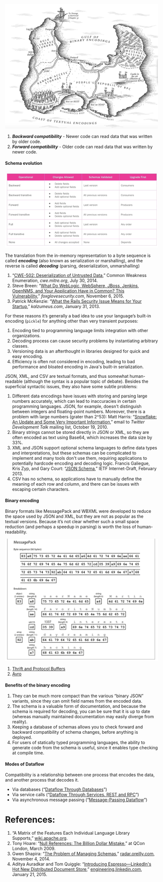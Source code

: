 ![Pasted image 20230604134520](../../../_Attachments/Pasted%20image%2020230604134520.png)

1. ***Backward compatibility*** - Newer code can read data that was written by older code.
2. ***Forward compatibility*** - Older code can read data that was written by newer code.
#### Schema evolution
 ![Pasted image 20230818172911](../../../_Attachments/Pasted%20image%2020230818172911.png)

The translation from the in-memory representation to a byte sequence is called ***encoding*** (also known as serialization or marshalling), and the reverse is called ***decoding*** (parsing, deserialization, unmarshalling)

1. “[CWE-502: Deserialization of Untrusted Data](http://cwe.mitre.org/data/definitions/502.html),” Common Weakness Enumeration, _cwe.mitre.org_, July 30, 2014.
2. Steve Breen: “[What Do WebLogic, WebSphere, JBoss, Jenkins, OpenNMS, and Your Application Have in Common? This Vulnerability](http://foxglovesecurity.com/2015/11/06/what-do-weblogic-websphere-jboss-jenkins-opennms-and-your-application-have-in-common-this-vulnerability/),” _foxglovesecurity.com_, November 6, 2015.
3. Patrick McKenzie: “[What the Rails Security Issue Means for Your Startup](http://www.kalzumeus.com/2013/01/31/what-the-rails-security-issue-means-for-your-startup/),” _kalzumeus.com_, January 31, 2013.

For these reasons it’s generally a bad idea to use your language’s built-in encoding (`pickle`) for anything other than very transient purposes:
1. Encoding tied to programming language limits integration with other organizations.
2. Decoding process can cause security problems by instantiating arbitrary classes.
3. Versioning data is an afterthought in libraries designed for quick and easy encoding.
4. Efficiency is often not considered in encoding, leading to bad performance and bloated encoding in Java's built-in serialization.

JSON, XML, and CSV are textual formats, and thus somewhat human-readable (although the syntax is a popular topic of debate). Besides the superficial syntactic issues, they also have some subtle problems:
1. Different data encodings have issues with storing and parsing large numbers accurately, which can lead to inaccuracies in certain programming languages. JSON, for example, doesn't distinguish between integers and floating-point numbers. Moreover, there is a problem with large numbers (grater than 2^53):
		 Matt Harris: “[Snowflake: An Update and Some Very Important Information](https://groups.google.com/forum/#!topic/twitter-development-talk/ahbvo3VTIYI),” email to _Twitter Development Talk_ mailing list, October 19, 2010.
2. Binary strings cannot be stored directly in JSON or XML, so they are often encoded as text using Base64, which increases the data size by 33%.
3. XML and JSON support optional schema languages to define data types and interpretations, but these schemas can be complicated to implement and many tools don't use them, requiring applications to potentially hardcode encoding and decoding logic.
		 Francis Galiegue, Kris Zyp, and Gary Court: “[JSON Schema](http://json-schema.org/),” IETF Internet-Draft, February 2013.
4. CSV has no schema, so applications have to manually define the meaning of each row and column, and there can be issues with escaping certain characters.

#### Binary encoding

Binary formats like MessagePack and WBXML were developed to reduce the space used by JSON and XML, but they are not as popular as the textual versions. Because it’s not clear whether such a small space reduction (and perhaps a speedup in parsing) is worth the loss of human-readability.

![Pasted image 20230604145016](../../../_Attachments/Pasted%20image%2020230604145016.png)

1. [Thrift and Protocol Buffers](Protocols/Thrift%20and%20Protocol%20Buffers.md)
2. [Avro](Protocols/Avro.md)


#### Benefits of the binary encoding

1. They can be much more compact than the various “binary JSON” variants, since they can omit field names from the encoded data.
2. The schema is a valuable form of documentation, and because the schema is required for decoding, you can be sure that it is up to date (whereas manually maintained documentation may easily diverge from reality).
3. Keeping a database of schemas allows you to check forward and backward compatibility of schema changes, before anything is deployed.
4. For users of statically typed programming languages, the ability to generate code from the schema is useful, since it enables type checking at compile time.

#### Modes of Dataflow

Compatibility is a relationship between one process that encodes the data, and another process that decodes it.

- Via databases (“[Dataflow Through Databases](Dataflows/Dataflow%20Through%20Databases.md)”)
- Via service calls (“[Dataflow Through Services. REST and RPC](Dataflows/Dataflow%20Through%20Services.%20REST%20and%20RPC.md)”)
- Via asynchronous message passing (“[Message-Passing Dataflow](Dataflows/Message-Passing%20Dataflow.md)”)

# References:

1. “A Matrix of the Features Each Individual Language Library Supports,” [wiki.apache.org](http://wiki.apache.org/).
2. Tony Hoare: “[Null References: The Billion Dollar Mistake](http://www.infoq.com/presentations/Null-References-The-Billion-Dollar-Mistake-Tony-Hoare),” at QCon London, March 2009.
3. Gwen Shapira: “[The Problem of Managing Schemas](http://radar.oreilly.com/2014/11/the-problem-of-managing-schemas.html),” [radar.oreilly.com](http://radar.oreilly.com), November 4, 2014.
4. Aditya Auradkar and Tom Quiggle: “[Introducing Espresso—LinkedIn's Hot New Distributed Document Store](https://engineering.linkedin.com/espresso/introducing-espresso-linkedins-hot-new-distributed-document-store),” [engineering.linkedin.com](http://engineering.linkedin.com), January 21, 2015.
